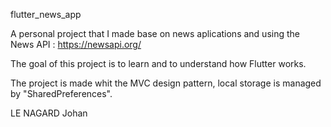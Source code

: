 flutter_news_app

A personal project that I made base on news aplications and using the News API : https://newsapi.org/

The goal of this project is to learn and to understand how Flutter works.

The project is made whit the MVC design pattern, local storage is managed by "SharedPreferences".

LE NAGARD Johan
